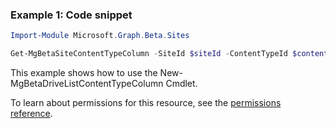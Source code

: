 ### Example 1: Code snippet

```powershell
Import-Module Microsoft.Graph.Beta.Sites

Get-MgBetaSiteContentTypeColumn -SiteId $siteId -ContentTypeId $contentTypeId
```
This example shows how to use the New-MgBetaDriveListContentTypeColumn Cmdlet.

To learn about permissions for this resource, see the [permissions reference](/graph/permissions-reference).

